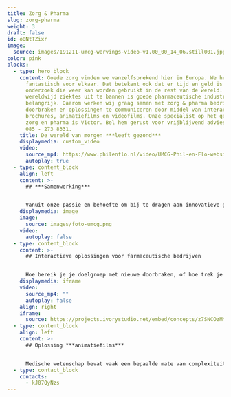 ```yaml
---
title: Zorg & Pharma
slug: zorg-pharma
weight: 3
draft: false
id: o0NtTZixr
image:
  source: images/191211-umcg-wervings-video-v1.00_00_14_06.still001.jpg
color: pink
blocks:
  - type: hero_block
    content: Goede zorg vinden we vanzelfsprekend hier in Europa. We hebben het hier
      fantastisch voor elkaar. Dat betekent ook dat er tijd en geld is voor
      onderzoek die weer kan worden gebruikt in de rest van de wereld. Om ook
      wereldwijd ziektes uit te bannen is goede pharmaceutische industrie
      belangrijk. Daarom werken wij graag samen met zorg & pharma bedrijven om
      doorbraken en oplossingen te communiceren door middel van interactieve
      brochures, animatiefilms en videofilms. Onze specialist op het gebied van
      zorg en pharma is Victor. Bel hem gerust voor vrijblijvend advies op maat
      085 - 273 8331.
    title: De wereld van morgen ***leeft gezond***
    displaymedia: custom_video
    video:
      source_mp4: https://www.philenflo.nl/video/UMCG-Phil-en-Flo-website-source.mp4
      autoplay: true
  - type: content_block
    align: left
    content: >-
      ## ***Samenwerking***


      Vanuit onze passie en behoefte om bij te dragen aan innovatieve gezondheidszorg proberen wij dagelijks weer te excelleren. Of wij beter zijn dan onze concurrenten? Geen idee, wij focussen ons puur om elke dag beter te worden in ons eigen werk. Dat doen wij door middel van een plezierige samenwerking, waarin wij vanuit intrinsieke motivatie willen weten wat jij wilt vertellen. Wij willen je begrijpen en met jouw boodschap impact maken op het gebied van gezondheid en welzijn.
    displaymedia: image
    image:
      source: images/foto-umcg.png
    video:
      autoplay: false
  - type: content_block
    content: >-
      ## Interactieve oplossingen voor farmaceutische bedrijven


      Hoe bereik je je doelgroep met nieuwe doorbraken, of hoe trek je nieuwe sponsors aan? Met een interactieve en intuïtieve brochure van Phil & Flo. Het belang van pharmaceutische bedrijven met ethische doelstellingen en ethische managementdoelen is in ieders belang. Daarom is ons team bereid om jou te helpen bij het produceren van marketing middelen die impact maken bij je doelgroep. Bekijk deze interactieve brochure van Pharmerit (Open Health) hiernaast.
    displaymedia: iframe
    video:
      source_mp4: ""
      autoplay: false
    align: right
    iframe:
      source: https://projects.ivorystudio.net/embed/concepts/z7SNCOzMYwRRIEKgMvqqUvPF
  - type: content_block
    align: left
    content: >-
      ## Oplossing ***animatiefilms***


      Medische wetenschap bevat vaak een bepaalde mate van complexiteit. Wij bieden de vertaalslag om complexe materie op een laagdrempelige manier inzichtelijk maken. Op deze manier helpen wij jou om innovatie te accelereren. Animatie biedt een enorm krachtig communicatiemiddel, of dit nu om patiëntcommunicatie, uitleg over een doorbraak, of het overtuigen van behandelaren gaat. Samen met jouw creëren we een naadloos aansluitende stijl en script om de gewenste impact te bereiken. Dit gieten we in een passende stijl om jouw communicatiedoelstelling te behalen.
  - type: contact_block
    contacts:
      - kJ07QyNzs
---
```

